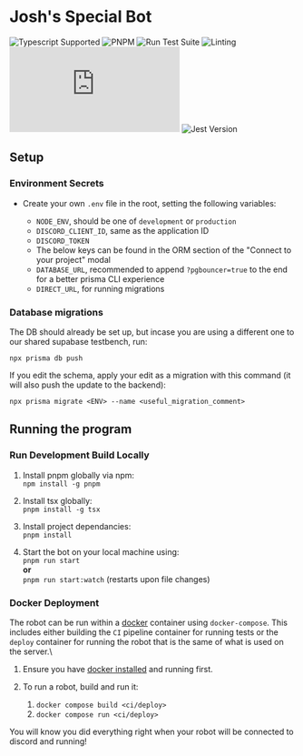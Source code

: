 # Josh's Special Bot

![Typescript Supported](https://img.shields.io/badge/TypeScript-007ACC?style=for-the-badge&logo=typescript&logoColor=white)
![PNPM](https://img.shields.io/badge/pnpm-%234a4a4a.svg?style=for-the-badge&logo=pnpm&logoColor=f69220)
![Run Test Suite](https://img.shields.io/github/actions/workflow/status/joshs-special-organization/joshs-special-bot/tests.yml?style=for-the-badge&logo=github&label=Tests)
![Linting](https://img.shields.io/github/actions/workflow/status/joshs-special-organization/joshs-special-bot/lint.yml?style=for-the-badge&logo=github&label=Linting)
![DiscordJS Version](https://img.shields.io/github/package-json/dependency-version/joshs-special-organization/joshs-special-bot/discord.js?style=for-the-badge&logo=discord&color=7289da)
![Jest Version](https://img.shields.io/github/package-json/dependency-version/joshs-special-organization/joshs-special-bot/dev/jest/main?style=for-the-badge&logo=jest&color=994a56)

## Setup

### Environment Secrets

- Create your own `.env` file in the root, setting the following variables:

  - `NODE_ENV`, should be one of `development` or `production`
  - `DISCORD_CLIENT_ID`, same as the application ID
  - `DISCORD_TOKEN`
  - The below keys can be found in the ORM section of the "Connect to your project" modal
  - `DATABASE_URL`, recommended to append `?pgbouncer=true` to the end for a better prisma CLI experience
  - `DIRECT_URL`, for running migrations

### Database migrations

The DB should already be set up, but incase you are using a different one to our shared supabase testbench, run:

```npx prisma db push```

If you edit the schema, apply your edit as a migration with this command (it will also push the update to the backend):

```npx prisma migrate <ENV> --name <useful_migration_comment>```

## Running the program

### Run Development Build Locally

1. Install pnpm globally via npm:\
```npm install -g pnpm```

2. Install tsx globally:\
```pnpm install -g tsx```

3. Install project dependancies:\
```pnpm install```

4. Start the bot on your local machine using:\
```pnpm run start```\
**or**\
```pnpm run start:watch``` (restarts upon file changes)

### Docker Deployment

The robot can be run within a [docker](https://www.docker.com/) container using `docker-compose`. This includes either building the `CI` pipeline container for running tests or the `deploy` container for running the robot that is the same of what is used on the server.\

1. Ensure you have [docker installed](https://www.docker.com/get-started/) and running first.

2. To run a robot, build and run it:
   1. ```docker compose build <ci/deploy>```
   2. ```docker compose run <ci/deploy>```

You will know you did everything right when your robot will be connected to discord and running!
